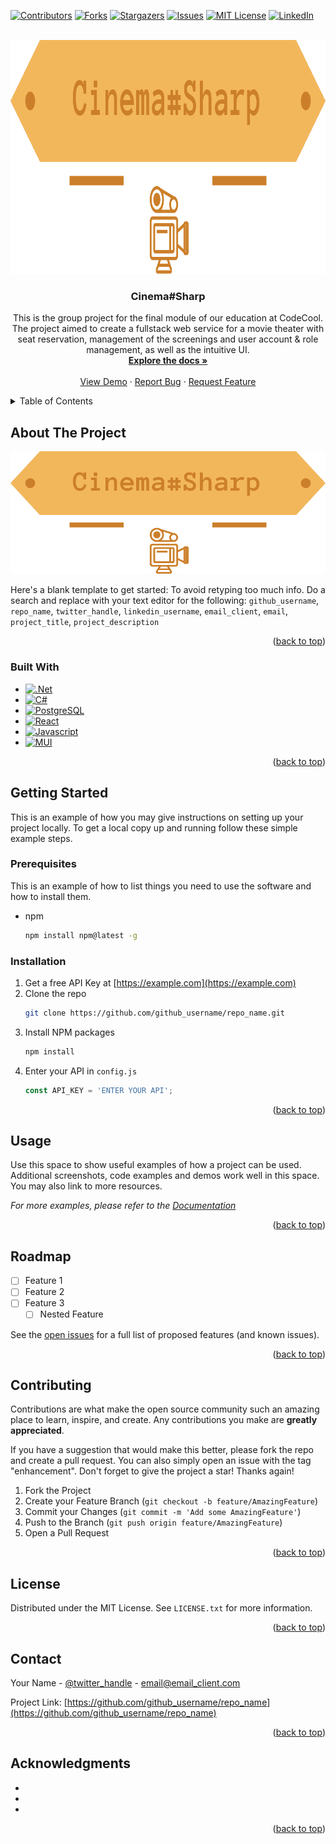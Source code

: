 <!-- Improved compatibility of back to top link: See: https://github.com/othneildrew/Best-README-Template/pull/73 -->
<a name="readme-top"></a>
<!--
*** Thanks for checking out the Best-README-Template. If you have a suggestion
*** that would make this better, please fork the repo and create a pull request
*** or simply open an issue with the tag "enhancement".
*** Don't forget to give the project a star!
*** Thanks again! Now go create something AMAZING! :D
-->



<!-- PROJECT SHIELDS -->
<!--
*** I'm using markdown "reference style" links for readability.
*** Reference links are enclosed in brackets [ ] instead of parentheses ( ).
*** See the bottom of this document for the declaration of the reference variables
*** for contributors-url, forks-url, etc. This is an optional, concise syntax you may use.
*** https://www.markdownguide.org/basic-syntax/#reference-style-links
-->
[![Contributors][contributors-shield]][contributors-url]
[![Forks][forks-shield]][forks-url]
[![Stargazers][stars-shield]][stars-url]
[![Issues][issues-shield]][issues-url]
[![MIT License][license-shield]][license-url]
[![LinkedIn][linkedin-shield]][linkedin-url]



<!-- PROJECT LOGO -->
<br />
<div align="center">
  <a href="https://github.com/CodecoolGlobal/el-proyecte-grande-sprint-1-csharp-attilaklmn">
    <img src="/reactapp/public/logo_transparent_cut.png" alt="Logo" width="960" height="374">
  </a>

<h3 align="center">Cinema#Sharp</h3>

  <p align="center">
    This is the group project for the final module of our education at CodeCool.
    The project aimed to create a fullstack web service for a movie theater with seat reservation, management of the screenings and user account & role management, as well as the intuitive UI.
    <br />
    <a href="https://github.com/CodecoolGlobal/el-proyecte-grande-sprint-1-csharp-attilaklmn"><strong>Explore the docs »</strong></a>
    <br />
    <br />
    <a href="https://github.com/CodecoolGlobal/el-proyecte-grande-sprint-1-csharp-attilaklmn">View Demo</a>
    ·
    <a href="https://github.com/CodecoolGlobal/el-proyecte-grande-sprint-1-csharp-attilaklmn/issues">Report Bug</a>
    ·
    <a href="https://github.com/CodecoolGlobal/el-proyecte-grande-sprint-1-csharp-attilaklmn/issues">Request Feature</a>
  </p>
</div>



<!-- TABLE OF CONTENTS -->
<details>
  <summary>Table of Contents</summary>
  <ol>
    <li>
      <a href="#about-the-project">About The Project</a>
      <ul>
        <li><a href="#built-with">Built With</a></li>
      </ul>
    </li>
    <li>
      <a href="#getting-started">Getting Started</a>
      <ul>
        <li><a href="#prerequisites">Prerequisites</a></li>
        <li><a href="#installation">Installation</a></li>
      </ul>
    </li>
    <li><a href="#usage">Usage</a></li>
    <li><a href="#roadmap">Roadmap</a></li>
    <li><a href="#contributing">Contributing</a></li>
    <li><a href="#license">License</a></li>
    <li><a href="#contact">Contact</a></li>
    <li><a href="#acknowledgments">Acknowledgments</a></li>
  </ol>
</details>



<!-- ABOUT THE PROJECT -->
## About The Project

[![Product Name Screen Shot][product-screenshot]](https://example.com)

Here's a blank template to get started: To avoid retyping too much info. Do a search and replace with your text editor for the following: `github_username`, `repo_name`, `twitter_handle`, `linkedin_username`, `email_client`, `email`, `project_title`, `project_description`

<p align="right">(<a href="#readme-top">back to top</a>)</p>



### Built With

- [![.Net][.Net]][.Net-url]
- [![C#][C#]][C#-url]
- [![PostgreSQL][PostgreSQL]][PostgreSQL-url]
- [![React][React.js]][React-url]
- [![Javascript][Javascript]][Javascript-url]
- [![MUI][MUI]][MUI-url]


<p align="right">(<a href="#readme-top">back to top</a>)</p>



<!-- GETTING STARTED -->
## Getting Started

This is an example of how you may give instructions on setting up your project locally.
To get a local copy up and running follow these simple example steps.

### Prerequisites

This is an example of how to list things you need to use the software and how to install them.
* npm
  ```sh
  npm install npm@latest -g
  ```

### Installation

1. Get a free API Key at [https://example.com](https://example.com)
2. Clone the repo
   ```sh
   git clone https://github.com/github_username/repo_name.git
   ```
3. Install NPM packages
   ```sh
   npm install
   ```
4. Enter your API in `config.js`
   ```js
   const API_KEY = 'ENTER YOUR API';
   ```

<p align="right">(<a href="#readme-top">back to top</a>)</p>



<!-- USAGE EXAMPLES -->
## Usage

Use this space to show useful examples of how a project can be used. Additional screenshots, code examples and demos work well in this space. You may also link to more resources.

_For more examples, please refer to the [Documentation](https://example.com)_

<p align="right">(<a href="#readme-top">back to top</a>)</p>



<!-- ROADMAP -->
## Roadmap

- [ ] Feature 1
- [ ] Feature 2
- [ ] Feature 3
    - [ ] Nested Feature

See the [open issues](https://github.com/github_username/repo_name/issues) for a full list of proposed features (and known issues).

<p align="right">(<a href="#readme-top">back to top</a>)</p>



<!-- CONTRIBUTING -->
## Contributing

Contributions are what make the open source community such an amazing place to learn, inspire, and create. Any contributions you make are **greatly appreciated**.

If you have a suggestion that would make this better, please fork the repo and create a pull request. You can also simply open an issue with the tag "enhancement".
Don't forget to give the project a star! Thanks again!

1. Fork the Project
2. Create your Feature Branch (`git checkout -b feature/AmazingFeature`)
3. Commit your Changes (`git commit -m 'Add some AmazingFeature'`)
4. Push to the Branch (`git push origin feature/AmazingFeature`)
5. Open a Pull Request

<p align="right">(<a href="#readme-top">back to top</a>)</p>



<!-- LICENSE -->
## License

Distributed under the MIT License. See `LICENSE.txt` for more information.

<p align="right">(<a href="#readme-top">back to top</a>)</p>



<!-- CONTACT -->
## Contact

Your Name - [@twitter_handle](https://twitter.com/twitter_handle) - email@email_client.com

Project Link: [https://github.com/github_username/repo_name](https://github.com/github_username/repo_name)

<p align="right">(<a href="#readme-top">back to top</a>)</p>



<!-- ACKNOWLEDGMENTS -->
## Acknowledgments

* []()
* []()
* []()

<p align="right">(<a href="#readme-top">back to top</a>)</p>



<!-- MARKDOWN LINKS & IMAGES -->
<!-- https://www.markdownguide.org/basic-syntax/#reference-style-links -->
[contributors-shield]: https://img.shields.io/github/contributors/CodecoolGlobal/el-proyecte-grande-sprint-1-csharp-attilaklmn.svg?style=for-the-badge
[contributors-url]: https://github.com/gCodecoolGlobal/el-proyecte-grande-sprint-1-csharp-attilaklmn/graphs/contributors
[forks-shield]: https://img.shields.io/github/forks/CodecoolGlobal/el-proyecte-grande-sprint-1-csharp-attilaklmn.svg?style=for-the-badge
[forks-url]: https://github.com/CodecoolGlobal/el-proyecte-grande-sprint-1-csharp-attilaklmn/network/members
[stars-shield]: https://img.shields.io/github/stars/CodecoolGlobal/el-proyecte-grande-sprint-1-csharp-attilaklmn.svg?style=for-the-badge
[stars-url]: https://github.com/CodecoolGlobal/el-proyecte-grande-sprint-1-csharp-attilaklmn/stargazers
[issues-shield]: https://img.shields.io/github/issues/CodecoolGlobal/el-proyecte-grande-sprint-1-csharp-attilaklmn.svg?style=for-the-badge
[issues-url]: https://github.com/CodecoolGlobal/el-proyecte-grande-sprint-1-csharp-attilaklmn/issues
[license-shield]: https://img.shields.io/github/license/CodecoolGlobal/el-proyecte-grande-sprint-1-csharp-attilaklmn.svg?style=for-the-badge
[license-url]: https://github.com/CodecoolGlobal/el-proyecte-grande-sprint-1-csharp-attilaklmn/blob/master/LICENSE.txt
[linkedin-shield]: https://img.shields.io/badge/-LinkedIn-black.svg?style=for-the-badge&logo=linkedin&colorB=555
[linkedin-url]: https://linkedin.com/in/szajkó-gábor-63883556
[product-screenshot]: /reactapp/public/logo_transparent_cut.png
[Javascript]: https://img.shields.io/badge/javascript-F7DF1E?style=for-the-badge&logo=javascript&logoColor=white
[Javascript-url]: https://developer.mozilla.org/en-US/docs/Web/JavaScript
[React.js]: https://img.shields.io/badge/React-20232A?style=for-the-badge&logo=react&logoColor=61DAFB
[React-url]: https://reactjs.org/
[PostgreSQL]: https://img.shields.io/badge/postgresql-4169E1?style=for-the-badge&logo=postgresql&logoColor=white
[PostgreSQL-url]: https://www.postgresql.org/
[MUI]: https://img.shields.io/badge/mui-007FFF?style=for-the-badge&logo=mui&logoColor=white
[MUI-url]: https://mui.com/
[.Net]: https://img.shields.io/badge/.NET-5C2D91?style=for-the-badge&logo=.net&logoColor=white
[.Net-url]: https://dotnet.microsoft.com/
[C#]: https://img.shields.io/badge/c%23-%23239120.svg?style=for-the-badge&logo=c-sharp&logoColor=white
[C#-url]: https://learn.microsoft.com/en-us/dotnet/csharp/
